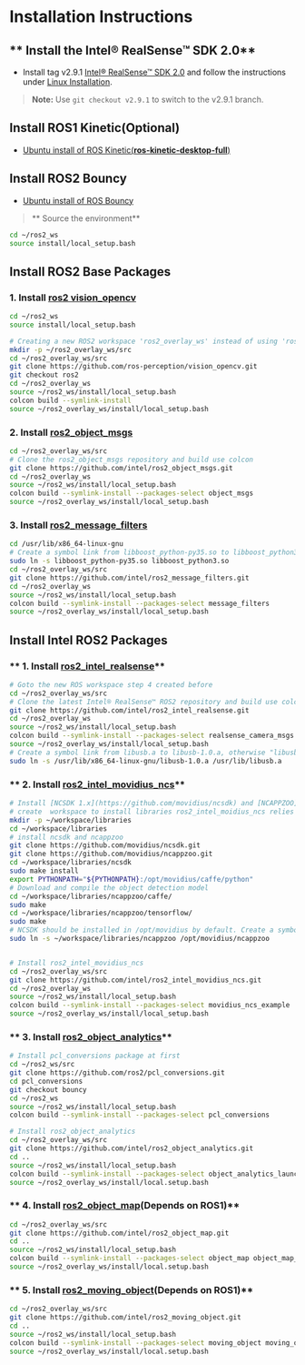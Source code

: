 # Installation Instructions

## ** Install the Intel® RealSense™ SDK 2.0**

* Install tag v2.9.1 [Intel&reg; RealSense&trade; SDK 2.0](https://github.com/IntelRealSense/librealsense/tree/v2.9.1) and follow the instructions under [Linux Installation](https://github.com/IntelRealSense/librealsense/blob/v2.9.1/doc/installation.md).

> **Note:** Use `git checkout v2.9.1` to switch to the v2.9.1 branch.

## **Install ROS1 Kinetic(Optional)**

* [Ubuntu install of ROS Kinetic(**ros-kinetic-desktop-full**)](http://wiki.ros.org/kinetic/Installation/Ubuntu)

## **Install ROS2 Bouncy**

* [Ubuntu install of ROS Bouncy](https://github.com/ros2/ros2/wiki/Linux-Development-Setup)

>** Source the environment**

```bash
cd ~/ros2_ws
source install/local_setup.bash
```

## **Install ROS2 Base Packages**

### **1. Install [ros2 vision_opencv](https://github.com/ros-perception/vision_opencv/tree/ros2)**

```bash
cd ~/ros2_ws
source install/local_setup.bash

# Creating a new ROS2 workspace 'ros2_overlay_ws' instead of using 'ros2_ws' is recommended
mkdir -p ~/ros2_overlay_ws/src
cd ~/ros2_overlay_ws/src
git clone https://github.com/ros-perception/vision_opencv.git
git checkout ros2
cd ~/ros2_overlay_ws
source ~/ros2_ws/install/local_setup.bash
colcon build --symlink-install
source ~/ros2_overlay_ws/install/local_setup.bash
```
### **2. Install [ros2_object_msgs](https://github.com/intel/ros2_object_msgs)**

```bash
cd ~/ros2_overlay_ws/src
# Clone the ros2_object_msgs repository and build use colcon
git clone https://github.com/intel/ros2_object_msgs.git
cd ~/ros2_overlay_ws
source ~/ros2_ws/install/local_setup.bash
colcon build --symlink-install --packages-select object_msgs
source ~/ros2_overlay_ws/install/local_setup.bash
```

### **3. Install [ros2_message_filters](https://github.com/intel/ros2_message_filters)**

```bash
cd /usr/lib/x86_64-linux-gnu
# Create a symbol link from libboost_python-py35.so to libboost_python3.so
sudo ln -s libboost_python-py35.so libboost_python3.so
cd ~/ros2_overlay_ws/src
git clone https://github.com/intel/ros2_message_filters.git
cd ~/ros2_overlay_ws
source ~/ros2_ws/install/local_setup.bash
colcon build --symlink-install --packages-select message_filters
source ~/ros2_overlay_ws/install/local_setup.bash
```

## Install Intel ROS2 Packages

### ** 1. Install [ros2_intel_realsense](https://github.com/intel/ros2_intel_realsense)**

```bash
# Goto the new ROS workspace step 4 created before
cd ~/ros2_overlay_ws/src
# Clone the latest Intel® RealSense™ ROS2 repository and build use colcon
git clone https://github.com/intel/ros2_intel_realsense.git
cd ~/ros2_overlay_ws
source ~/ros2_ws/install/local_setup.bash
colcon build --symlink-install --packages-select realsense_camera_msgs realsense_ros2_camera
source ~/ros2_overlay_ws/install/local_setup.bash
# Create a symbol link from libusb.a to libusb-1.0.a, otherwise "libusb.a" is probably not to be found by librealsense
sudo ln -s /usr/lib/x86_64-linux-gnu/libusb-1.0.a /usr/lib/libusb.a
```

### ** 2. Install [ros2_intel_movidius_ncs](https://github.com/intel/ros2_intel_movidius_ncs)**

```bash
# Install [NCSDK 1.x](https://github.com/movidius/ncsdk) and [NCAPPZOO](https://github.com/movidius/ncappzoo) at first
# create  workspace to install libraries ros2_intel_moidius_ncs relies on
mkdir -p ~/workspace/libraries
cd ~/workspace/libraries
# install ncsdk and ncappzoo
git clone https://github.com/movidius/ncsdk.git
git clone https://github.com/movidius/ncappzoo.git
cd ~/workspace/libraries/ncsdk
sudo make install
export PYTHONPATH="${PYTHONPATH}:/opt/movidius/caffe/python"
# Download and compile the object detection model
cd ~/workspace/libraries/ncappzoo/caffe/
sudo make
cd ~/workspace/libraries/ncappzoo/tensorflow/
sudo make
# NCSDK should be installed in /opt/movidius by default. Create a symbol link in /opt/movidius to NCAPPZOO
sudo ln -s ~/workspace/libraries/ncappzoo /opt/movidius/ncappzoo


# Install ros2_intel_movidius_ncs
cd ~/ros2_overlay_ws/src
git clone https://github.com/intel/ros2_intel_movidius_ncs.git
cd ~/ros2_overlay_ws
source ~/ros2_ws/install/local_setup.bash
colcon build --symlink-install --packages-select movidius_ncs_example  movidius_ncs_image  movidius_ncs_launch  movidius_ncs_lib  movidius_ncs_stream
source ~/ros2_overlay_ws/install/local_setup.bash
```

### ** 3. Install [ros2_object_analytics](https://github.com/intel/ros2_object_analytics)**

```bash
# Install pcl_conversions package at first
cd ~/ros2_ws/src
git clone https://github.com/ros2/pcl_conversions.git
cd pcl_conversions
git checkout bouncy
cd ~/ros2_ws
source ~/ros2_ws/install/local_setup.bash
colcon build --symlink-install --packages-select pcl_conversions

# Install ros2_object_analytics
cd ~/ros2_overlay_ws/src
git clone https://github.com/intel/ros2_object_analytics.git
cd ..
source ~/ros2_ws/install/local_setup.bash 
colcon build --symlink-install --packages-select object_analytics_launch  object_analytics_node object_analytics_msgs object_analytics_rviz
source ~/ros2_overlay_ws/install/local.setup.bash
```

### ** 4. Install [ros2_object_map](https://github.com/intel/ros2_object_map)(Depends on ROS1)**

```bash
cd ~/ros2_overlay_ws/src
git clone https://github.com/intel/ros2_object_map.git
cd ..
source ~/ros2_ws/install/local_setup.bash
colcon build --symlink-install --packages-select object_map object_map_msgs
source ~/ros2_overlay_ws/install/local.setup.bash
```

### ** 5. Install [ros2_moving_object](https://github.com/intel/ros2_moving_object)(Depends on ROS1)**

```bash
cd ~/ros2_overlay_ws/src
git clone https://github.com/intel/ros2_moving_object.git
cd ..
source ~/ros2_ws/install/local_setup.bash
colcon build --symlink-install --packages-select moving_object moving_object_msgs
source ~/ros2_overlay_ws/install/local.setup.bash
```